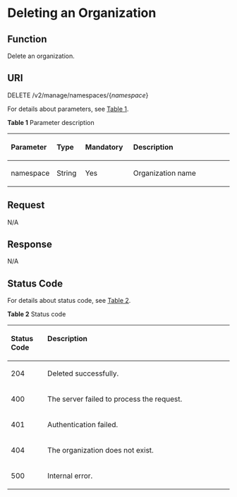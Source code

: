 # Deleting an Organization<a name="EN-US_TOPIC_0198655146"></a>

## Function<a name="se03aae4436e64394a95dc13b6f233898"></a>

Delete an organization.

## URI<a name="s476df674307e4b04b9545f9575dde042"></a>

DELETE /v2/manage/namespaces/\{_namespace_\}

For details about parameters, see  [Table 1](#tae82a09e27434bef9a38b734d798ae6c).

**Table  1**  Parameter description

<a name="tae82a09e27434bef9a38b734d798ae6c"></a>
<table><thead align="left"><tr id="r2c22eba22439445680961f8c447f8756"><th class="cellrowborder" valign="top" width="17%" id="mcps1.2.5.1.1"><p id="a4276374f4f884a1a8ff6eabdab4da030"><a name="a4276374f4f884a1a8ff6eabdab4da030"></a><a name="a4276374f4f884a1a8ff6eabdab4da030"></a>Parameter</p>
</th>
<th class="cellrowborder" valign="top" width="13%" id="mcps1.2.5.1.2"><p id="p2011016570315"><a name="p2011016570315"></a><a name="p2011016570315"></a>Type</p>
</th>
<th class="cellrowborder" valign="top" width="21.83%" id="mcps1.2.5.1.3"><p id="p537522204217"><a name="p537522204217"></a><a name="p537522204217"></a>Mandatory</p>
</th>
<th class="cellrowborder" valign="top" width="48.17%" id="mcps1.2.5.1.4"><p id="en-us_topic_0060210625_p192541611508"><a name="en-us_topic_0060210625_p192541611508"></a><a name="en-us_topic_0060210625_p192541611508"></a>Description</p>
</th>
</tr>
</thead>
<tbody><tr id="row4140165617213"><td class="cellrowborder" valign="top" width="17%" headers="mcps1.2.5.1.1 "><p id="p520212400161"><a name="p520212400161"></a><a name="p520212400161"></a>namespace</p>
</td>
<td class="cellrowborder" valign="top" width="13%" headers="mcps1.2.5.1.2 "><p id="p15117857734"><a name="p15117857734"></a><a name="p15117857734"></a>String</p>
</td>
<td class="cellrowborder" valign="top" width="21.83%" headers="mcps1.2.5.1.3 "><p id="p20379152154213"><a name="p20379152154213"></a><a name="p20379152154213"></a>Yes</p>
</td>
<td class="cellrowborder" valign="top" width="48.17%" headers="mcps1.2.5.1.4 "><p id="p219804051612"><a name="p219804051612"></a><a name="p219804051612"></a>Organization name</p>
</td>
</tr>
</tbody>
</table>

## Request<a name="s8246d3afdd6f44dc817ce0c3f2ac7d53"></a>

N/A

## Response<a name="sab9be5ce850743859bb238e072f8d1f2"></a>

N/A

## Status Code<a name="s336c1dbc7af446a1b3cc077ea3f82fc9"></a>

For details about status code, see  [Table 2](#t33d02fa79e8443868a71c99f411610a5).

**Table  2**  Status code

<a name="t33d02fa79e8443868a71c99f411610a5"></a>
<table><thead align="left"><tr id="r9eb80d64e8f34d0db940daa95fc929dd"><th class="cellrowborder" valign="top" width="16.439999999999998%" id="mcps1.2.3.1.1"><p id="a7e51ed73a71e4dc29d0dd4aae3016632"><a name="a7e51ed73a71e4dc29d0dd4aae3016632"></a><a name="a7e51ed73a71e4dc29d0dd4aae3016632"></a>Status Code</p>
</th>
<th class="cellrowborder" valign="top" width="83.56%" id="mcps1.2.3.1.2"><p id="aa802d02e21c944f1863435a0d11c7ec1"><a name="aa802d02e21c944f1863435a0d11c7ec1"></a><a name="aa802d02e21c944f1863435a0d11c7ec1"></a>Description</p>
</th>
</tr>
</thead>
<tbody><tr id="r1cc0192c651444db882dde750b14be23"><td class="cellrowborder" valign="top" width="16.439999999999998%" headers="mcps1.2.3.1.1 "><p id="a6a3639a3cb154e17b95c5076c8036471"><a name="a6a3639a3cb154e17b95c5076c8036471"></a><a name="a6a3639a3cb154e17b95c5076c8036471"></a>204</p>
</td>
<td class="cellrowborder" valign="top" width="83.56%" headers="mcps1.2.3.1.2 "><p id="ad54ae639e7f94380a87bfc10cc91a4f0"><a name="ad54ae639e7f94380a87bfc10cc91a4f0"></a><a name="ad54ae639e7f94380a87bfc10cc91a4f0"></a>Deleted successfully.</p>
</td>
</tr>
<tr id="r0bd68000afe546dd9c7a8d3a05991a04"><td class="cellrowborder" valign="top" width="16.439999999999998%" headers="mcps1.2.3.1.1 "><p id="ad46ccdc6b7e04df3b6b5679f7606f434"><a name="ad46ccdc6b7e04df3b6b5679f7606f434"></a><a name="ad46ccdc6b7e04df3b6b5679f7606f434"></a>400</p>
</td>
<td class="cellrowborder" valign="top" width="83.56%" headers="mcps1.2.3.1.2 "><p id="a1f2e8d58145d461781428d28f07a5351"><a name="a1f2e8d58145d461781428d28f07a5351"></a><a name="a1f2e8d58145d461781428d28f07a5351"></a>The server failed to process the request.</p>
</td>
</tr>
<tr id="row059261364320"><td class="cellrowborder" valign="top" width="16.439999999999998%" headers="mcps1.2.3.1.1 "><p id="p059261310438"><a name="p059261310438"></a><a name="p059261310438"></a>401</p>
</td>
<td class="cellrowborder" valign="top" width="83.56%" headers="mcps1.2.3.1.2 "><p id="p759261314433"><a name="p759261314433"></a><a name="p759261314433"></a>Authentication failed.</p>
</td>
</tr>
<tr id="row121541746162419"><td class="cellrowborder" valign="top" width="16.439999999999998%" headers="mcps1.2.3.1.1 "><p id="p2155846172416"><a name="p2155846172416"></a><a name="p2155846172416"></a>404</p>
</td>
<td class="cellrowborder" valign="top" width="83.56%" headers="mcps1.2.3.1.2 "><p id="p151551946202416"><a name="p151551946202416"></a><a name="p151551946202416"></a>The organization does not exist.</p>
</td>
</tr>
<tr id="r19bdef782c164c93917f897241e521f8"><td class="cellrowborder" valign="top" width="16.439999999999998%" headers="mcps1.2.3.1.1 "><p id="a7da68e311c0f4267bacf3cbdb71d1ead"><a name="a7da68e311c0f4267bacf3cbdb71d1ead"></a><a name="a7da68e311c0f4267bacf3cbdb71d1ead"></a>500</p>
</td>
<td class="cellrowborder" valign="top" width="83.56%" headers="mcps1.2.3.1.2 "><p id="aa6fd12cedd8841e29eeeca27c1bdea1a"><a name="aa6fd12cedd8841e29eeeca27c1bdea1a"></a><a name="aa6fd12cedd8841e29eeeca27c1bdea1a"></a>Internal error.</p>
</td>
</tr>
</tbody>
</table>

